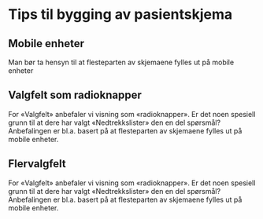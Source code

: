 # Tips til bygging av pasientskjema

## Mobile enheter
Man bør ta hensyn til at flesteparten av skjemaene fylles ut på mobile enheter


## Valgfelt som radioknapper
For «Valgfelt» anbefaler vi visning som «radioknapper». Er det noen spesiell grunn til at dere har valgt «Nedtrekkslister» den en del spørsmål?
Anbefalingen er bl.a. basert på at flesteparten av skjemaene fylles ut på mobile enheter.


## Flervalgfelt
For «Valgfelt» anbefaler vi visning som «radioknapper». Er det noen spesiell grunn til at dere har valgt «Nedtrekkslister» den en del spørsmål?
Anbefalingen er bl.a. basert på at flesteparten av skjemaene fylles ut på mobile enheter.
